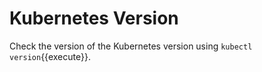 
# Kubernetes Version

Check the version of the Kubernetes version using  `kubectl version`{{execute}}.
